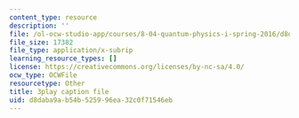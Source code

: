 ```yaml
---
content_type: resource
description: ''
file: /ol-ocw-studio-app/courses/8-04-quantum-physics-i-spring-2016/d8daba9ab54b525996ea32c0f71546eb_EJWG9-etPFw.vtt
file_size: 17382
file_type: application/x-subrip
learning_resource_types: []
license: https://creativecommons.org/licenses/by-nc-sa/4.0/
ocw_type: OCWFile
resourcetype: Other
title: 3play caption file
uid: d8daba9a-b54b-5259-96ea-32c0f71546eb
---
```

